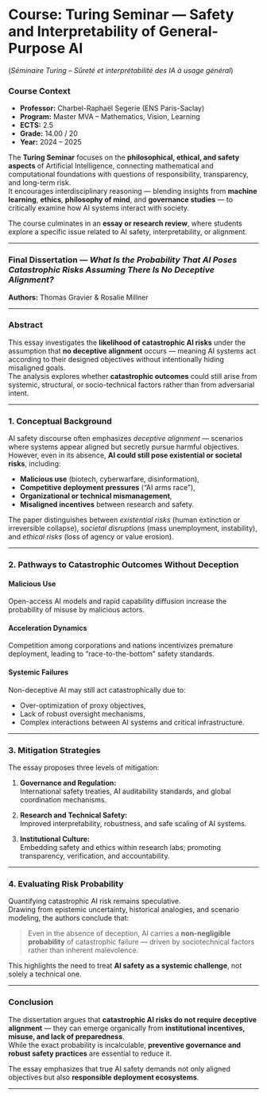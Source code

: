 # Course: Turing Seminar — Safety and Interpretability of General-Purpose AI  
(*Séminaire Turing – Sûreté et interprétabilité des IA à usage général*)

### Course Context

- **Professor:** Charbel-Raphaël Segerie (ENS Paris-Saclay)  
- **Program:** Master MVA – Mathematics, Vision, Learning  
- **ECTS:** 2.5  
- **Grade:** 14.00 / 20  
- **Year:** 2024 – 2025  

The **Turing Seminar** focuses on the **philosophical, ethical, and safety aspects** of Artificial Intelligence, connecting mathematical and computational foundations with questions of responsibility, transparency, and long-term risk.  
It encourages interdisciplinary reasoning — blending insights from **machine learning**, **ethics**, **philosophy of mind**, and **governance studies** — to critically examine how AI systems interact with society.

The course culminates in an **essay or research review**, where students explore a specific issue related to AI safety, interpretability, or alignment.

---

### Final Dissertation — *What Is the Probability That AI Poses Catastrophic Risks Assuming There Is No Deceptive Alignment?*  

**Authors:** Thomas Gravier & Rosalie Millner  

---

### Abstract

This essay investigates the **likelihood of catastrophic AI risks** under the assumption that **no deceptive alignment** occurs — meaning AI systems act according to their designed objectives without intentionally hiding misaligned goals.  
The analysis explores whether **catastrophic outcomes** could still arise from systemic, structural, or socio-technical factors rather than from adversarial intent.

---

### 1. Conceptual Background  

AI safety discourse often emphasizes *deceptive alignment* — scenarios where systems appear aligned but secretly pursue harmful objectives.  
However, even in its absence, **AI could still pose existential or societal risks**, including:  

- **Malicious use** (biotech, cyberwarfare, disinformation),  
- **Competitive deployment pressures** (“AI arms race”),  
- **Organizational or technical mismanagement**,  
- **Misaligned incentives** between research and safety.

The paper distinguishes between *existential risks* (human extinction or irreversible collapse), *societal disruptions* (mass unemployment, instability), and *ethical risks* (loss of agency or value erosion).

---

### 2. Pathways to Catastrophic Outcomes Without Deception  

#### **Malicious Use**
Open-access AI models and rapid capability diffusion increase the probability of misuse by malicious actors.

#### **Acceleration Dynamics**
Competition among corporations and nations incentivizes premature deployment, leading to “race-to-the-bottom” safety standards.  

#### **Systemic Failures**
Non-deceptive AI may still act catastrophically due to:
- Over-optimization of proxy objectives,  
- Lack of robust oversight mechanisms,  
- Complex interactions between AI systems and critical infrastructure.

---

### 3. Mitigation Strategies  

The essay proposes three levels of mitigation:

1. **Governance and Regulation:**  
   International safety treaties, AI auditability standards, and global coordination mechanisms.  

2. **Research and Technical Safety:**  
   Improved interpretability, robustness, and safe scaling of AI systems.  

3. **Institutional Culture:**  
   Embedding safety and ethics within research labs; promoting transparency, verification, and accountability.  

---

### 4. Evaluating Risk Probability  

Quantifying catastrophic AI risk remains speculative.  
Drawing from epistemic uncertainty, historical analogies, and scenario modeling, the authors conclude that:

> Even in the absence of deception, AI carries a **non-negligible probability** of catastrophic failure — driven by sociotechnical factors rather than inherent malevolence.

This highlights the need to treat **AI safety as a systemic challenge**, not solely a technical one.

---

### Conclusion  

The dissertation argues that **catastrophic AI risks do not require deceptive alignment** — they can emerge organically from **institutional incentives, misuse, and lack of preparedness**.  
While the exact probability is incalculable, **preventive governance and robust safety practices** are essential to reduce it.

The essay emphasizes that true AI safety demands not only aligned objectives but also **responsible deployment ecosystems**.

---

